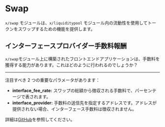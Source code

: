 # Swap

`x/swap` モジュールは、`x/liquiditypool` モジュール内の流動性を使用してトークンをスワップするための機能を提供します。

## インターフェースプロバイダー手数料報酬

`x/swap`モジュール上に構築されたフロントエンドアプリケーションは、手数料を獲得する能力があります。これはどのように行われるのでしょうか？

---

注目すべき 2 つの重要なパラメータがあります：

- **interface_fee_rate:** スワップの総額から徴収される手数料で、パーセンテージで表されます。
- **interface_provider:** 手数料の送信先を指定するアドレスです。アドレスが提供されない場合、インターフェース手数料は徴収されません。

詳細は[GitHub](https://github.com/sunriselayer/sunrise/tree/main/x/swap)を参照してください。
